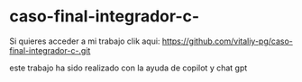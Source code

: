 # caso-final-integrador-c-

Si quieres acceder a mi trabajo clik aqui: https://github.com/vitaliy-pg/caso-final-integrador-c-.git

este trabajo ha sido realizado con la ayuda de copilot y chat gpt 
